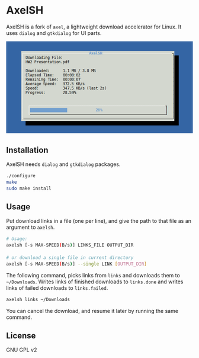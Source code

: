 # AxelSH

AxelSH is a fork of `axel`, a lightweight download accelerator for Linux. It uses `dialog` and `gtkdialog` for UI parts.

![AxelSH](/axelsh.png)

## Installation

AxelSH needs `dialog` and `gtkdialog` packages.

```bash
./configure
make
sudo make install
```

## Usage

Put download links in a file (one per line), and give the path to that file as an argument to `axelsh`.

```bash
# Usage:
axelsh [-s MAX-SPEED(B/s)] LINKS_FILE OUTPUT_DIR

# or download a single file in current directory
axelsh [-s MAX-SPEED(B/s)] --single LINK [OUTPUT_DIR]
```

The following command, picks links from `links` and downloads them to `~/Downloads`. Writes links of finished downloads to `links.done` and writes links of failed downloads to `links.failed`.

```bash
axelsh links ~/Downloads
```

You can cancel the download, and resume it later by running the same command.

## License
GNU GPL v2
